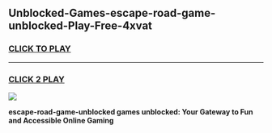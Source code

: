 
## Unblocked-Games-escape-road-game-unblocked-Play-Free-4xvat
<h3>
<a href="https://premium76.site?title=escape-road-game-unblocked&ref=23A">CLICK TO PLAY</a></h3>
<hr>

<h3>
<a href="https://premium76.site?title=escape-road-game-unblocked&ref=23A">CLICK 2 PLAY</a>
  
</h3>

<a href="https://premium76.site?title=escape-road-game-unblocked&ref=23A"><img src="https://clearcache.store/games.png"></a>


**escape-road-game-unblocked games unblocked: Your Gateway to Fun and Accessible Online Gaming**

